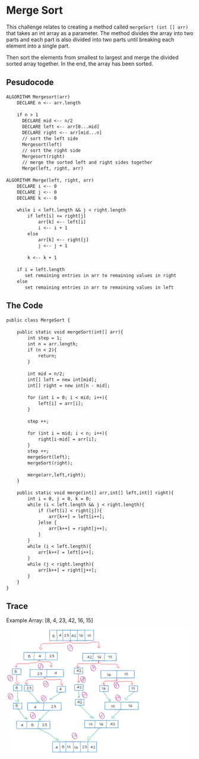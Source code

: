 # Merge Sort

This challenge relates to creating a method called `mergeSort (int [] arr) ` that takes an int array as a parameter. The method divides the array into two parts and each part is also divided into two parts until breaking each element into a single part.

Then sort the elements from smallest to largest and merge the divided sorted array together. In the end, the array has been sorted.

## Pesudocode

```
ALGORITHM Mergesort(arr)
    DECLARE n <-- arr.length

    if n > 1
      DECLARE mid <-- n/2
      DECLARE left <-- arr[0...mid]
      DECLARE right <-- arr[mid...n]
      // sort the left side
      Mergesort(left)
      // sort the right side
      Mergesort(right)
      // merge the sorted left and right sides together
      Merge(left, right, arr)

ALGORITHM Merge(left, right, arr)
    DECLARE i <-- 0
    DECLARE j <-- 0
    DECLARE k <-- 0

    while i < left.length && j < right.length
        if left[i] <= right[j]
            arr[k] <-- left[i]
            i <-- i + 1
        else
            arr[k] <-- right[j]
            j <-- j + 1

        k <-- k + 1

    if i = left.length
       set remaining entries in arr to remaining values in right
    else
       set remaining entries in arr to remaining values in left
```

## The Code

```
public class MergeSort {

    public static void mergeSort(int[] arr){
        int step = 1;
        int n = arr.length;
        if (n < 2){
            return;
        }

        int mid = n/2;
        int[] left = new int[mid];
        int[] right = new int[n - mid];

        for (int i = 0; i < mid; i++){
            left[i] = arr[i];
        }

        step ++;

        for (int i = mid; i < n; i++){
            right[i-mid] = arr[i];
        }
        step ++;
        mergeSort(left);
        mergeSort(right);

        merge(arr,left,right);
    }

    public static void merge(int[] arr,int[] left,int[] right){
        int i = 0, j = 0, k = 0;
        while (i < left.length && j < right.length){
            if (left[i] < right[j]){
                arr[k++] = left[i++];
            }else {
                arr[k++] = right[j++];
            }
        }
        while (i < left.length){
            arr[k++] = left[i++];
        }
        while (j < right.length){
            arr[k++] = right[j++];
        }
    }
}
```

## Trace 

Example Array: [8, 4, 23, 42, 16, 15]

![Merge Sort](/Sort/app/src/main/java/Sort/Merge/image/code-challeng-27.png)